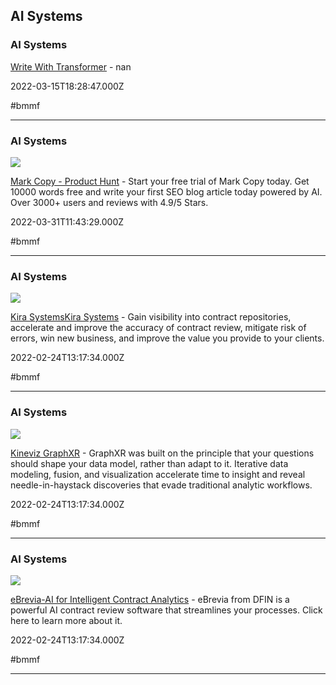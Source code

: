 ## AI Systems

### AI Systems

[Write With Transformer](https://transformer.huggingface.co) - nan

2022-03-15T18:28:47.000Z

#bmmf

---

### AI Systems

![](https://global-uploads.webflow.com/609506e447c8bafc67923dd9/609506e447c8ba0289923eb8_mark-logo-square-background-p-500.jpeg)

[Mark Copy - Product Hunt](https://www.markcopy.ai/product-hunt?ref=producthunt) - Start your free trial of Mark Copy today. Get 10000 words free and write your first SEO blog article today powered by AI. Over 3000+ users and reviews with 4.9/5 Stars.

2022-03-31T11:43:29.000Z

#bmmf

---

### AI Systems

![](https://kirasystems.com/images/Kira-meta_Image.jpg)

[Kira SystemsKira Systems](https://kirasystems.com) - Gain visibility into contract repositories, accelerate and improve the accuracy of contract review, mitigate risk of errors, win new business, and improve the value you provide to your clients.

2022-02-24T13:17:34.000Z

#bmmf

---

### AI Systems

![](http://static1.squarespace.com/static/5c58b86e8dfc8c2d0d700050/t/64f0fb83fde783275fc7af8d/1693514627540/Kineviz+GraphXR.png?format=1500w)

[Kineviz GraphXR](https://www.kineviz.com) - GraphXR was built on the principle that your questions should shape your data model, rather than adapt to it. Iterative data modeling, fusion, and visualization accelerate time to insight and reveal needle-in-haystack discoveries that evade traditional analytic workflows.

2022-02-24T13:17:34.000Z

#bmmf

---

### AI Systems

![](https://www.dfinsolutions.com/sites/default/files/images/2021-06/DFIN_eBrevia_11_posts_V1_ebrevia.jpg)

[eBrevia-AI for Intelligent Contract Analytics](https://ebrevia.com) - eBrevia from DFIN is a powerful AI contract review software that streamlines your processes. Click here to learn more about it.

2022-02-24T13:17:34.000Z

#bmmf

---
